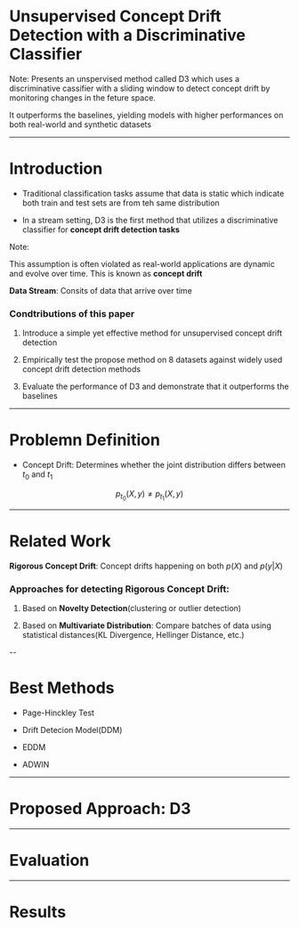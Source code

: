 # Unsupervised Concept Drift Detection with a Discriminative Classifier

Note: Presents an unspervised method called D3 which uses a discriminative 
cassifier with a sliding window to detect concept drift by monitoring changes in
the feture space.

It outperforms the baselines, yielding models with higher performances on both
real-world and synthetic datasets

---

# Introduction

- Traditional classification tasks assume that data is static which indicate 
both train and test sets are from teh same distribution

- In a stream setting, D3 is the first method that utilizes a discriminative 
classifier for **concept drift detection tasks**

Note:

This assumption is often violated as real-world applications are dynamic and 
evolve over time. This is known as **concept drift**

**Data Stream**: Consits of data that arrive over time

### Condtributions of this paper

1. Introduce a simple yet effective method for unsupervised concept drift 
detection

2. Empirically test the propose method on 8 datasets against widely used concept
drift detection methods

3. Evaluate the performance of D3 and demonstrate that it outperforms the 
baselines

---

# Problemn Definition

- Concept Drift: Determines whether the joint distribution differs between $t_0$
and $t_1$

$$p_{t_0}(X,y) \neq p_{t_1}(X,y)$$

---

# Related Work

**Rigorous Concept Drift**: Concept drifts happening on both $p(X)$ and $p(y|X)$

### Approaches for detecting **Rigorous Concept Drift**:
   
   1. Based on **Novelty Detection**(clustering or outlier detection)

   2. Based on **Multivariate Distribution**: Compare batches of data using 
   statistical distances(KL Divergence, Hellinger Distance, etc.)

--

# Best Methods

- Page-Hinckley Test

- Drift Detecion Model(DDM)

-  EDDM

- ADWIN

<!-- ..... -->

---

# Proposed Approach: D3



---

# Evaluation



---

# Results